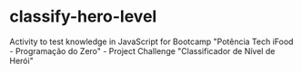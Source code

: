 # classify-hero-level
Activity to test knowledge in JavaScript for Bootcamp "Potência Tech iFood - Programação do Zero" - Project Challenge "Classificador de Nível de Herói"
